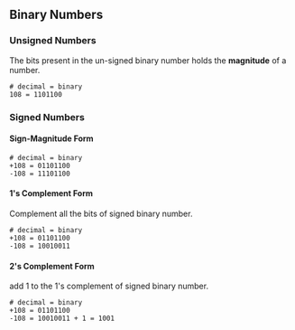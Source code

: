 ## Binary Numbers

### Unsigned Numbers

The bits present in the un-signed binary number holds the **magnitude** of a number.

```
# decimal = binary
108 = 1101100
```

### Signed Numbers

#### Sign-Magnitude Form

```
# decimal = binary
+108 = 01101100
-108 = 11101100
```

#### 1's Complement Form

Complement all the bits of signed binary number.

```
# decimal = binary
+108 = 01101100
-108 = 10010011
```

#### 2's Complement Form

add 1 to the 1's complement of signed binary number.

```
# decimal = binary
+108 = 01101100
-108 = 10010011 + 1 = 1001
```

